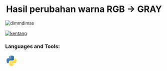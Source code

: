 
<h1 align="center">Hasil perubahan warna RGB -> GRAY</h1>

<!-- <h3 align="center">Orbit-AI-Gen-Y</h3> -->
<!-- <h4 align="center"></h4> -->

<p align="left"> <img src="./foto/individu.jpg" alt="dimmdimas" /> </p>

<p align="left">
<a href="https://dev.to/kentang" target="blank"><img align="center" src="https://cdn.jsdelivr.net/npm/simple-icons@3.0.1/icons/dev-dot-to.svg" alt="kentang" height="30" width="40" /></a>
</p>

<h3 align="left">Languages and Tools:</h3>
<p align="left"> <a href="https://www.python.org" target="_blank"> <img src="https://raw.githubusercontent.com/devicons/devicon/master/icons/python/python-original.svg" alt="python" width="40" height="40"/> </a> </p>
